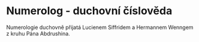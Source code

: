 # Numerolog - duchovní číslověda
Numerologie duchovně přijatá Lucienem Siffridem a Hermannem Wenngem z kruhu Pána Abdrushina.
